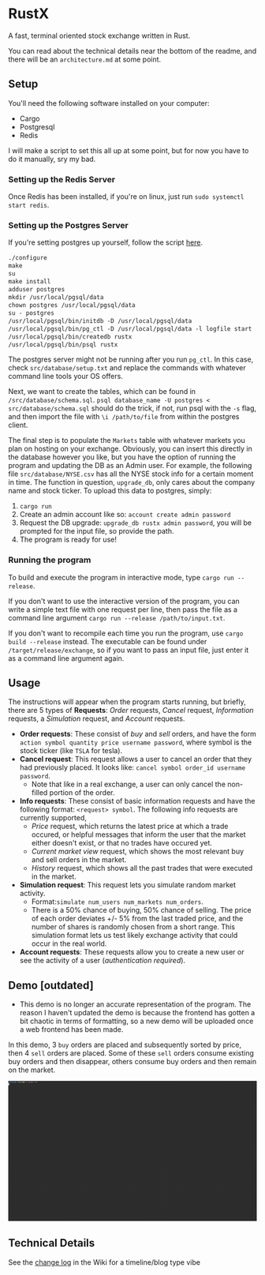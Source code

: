 # RustX
A fast, terminal oriented stock exchange written in Rust.

You can read about the technical details near the bottom of the readme, and there will be an `architecture.md` at some point.

## Setup
You'll need the following software installed on your computer:
- Cargo
- Postgresql
- Redis

I will make a script to set this all up at some point, but for now you have to do it manually, sry my bad.
### Setting up the Redis Server
Once Redis has been installed, if you're on linux, just run `sudo systemctl start redis`. 

### Setting up the Postgres Server
If you're setting postgres up yourself, follow the script [here](https://www.postgresql.org/docs/current/install-short.html).
```
./configure
make
su
make install
adduser postgres
mkdir /usr/local/pgsql/data
chown postgres /usr/local/pgsql/data
su - postgres
/usr/local/pgsql/bin/initdb -D /usr/local/pgsql/data
/usr/local/pgsql/bin/pg_ctl -D /usr/local/pgsql/data -l logfile start
/usr/local/pgsql/bin/createdb rustx
/usr/local/pgsql/bin/psql rustx
```
The postgres server might not be running after you run `pg_ctl`. In this case, check `src/database/setup.txt` and replace the commands with whatever command line tools your OS offers.

Next, we want to create the tables, which can be found in `/src/database/schema.sql`.
`psql database_name -U postgres < src/database/schema.sql` should do the trick, if not, run psql with the `-s` flag, and then import the file with `\i /path/to/file` from within the postgres client.

The final step is to populate the `Markets` table with whatever markets you plan on hosting on your exchange. Obviously, you can insert this directly in the database however you like, but you have the option of running the program and updating the DB as an Admin user. For example, the following file `src/database/NYSE.csv` has all the NYSE stock info for a certain moment in time. The function in question, `upgrade_db`, only cares about the company name and stock ticker.
To upload this data to postgres, simply:
1. `cargo run`
2. Create an admin account like so: `account create admin password`
3. Request the DB upgrade: `upgrade_db rustx admin password`, you will be prompted for the input file, so provide the path.
4. The program is ready for use!

### Running the program
To build and execute the program in interactive mode, type `cargo run --release`.

If you don't want to use the interactive version of the program, you can write a simple text file with one request per line, then pass the file as a command line argument `cargo run --release /path/to/input.txt`.

If you don't want to recompile each time you run the program, use `cargo build --release` instead. The executable can be found under `/target/release/exchange`, so if you want to pass an input file, just enter it as a command line argument again.

## Usage
The instructions will appear when the program starts running, but briefly, there are 5 types of **Requests**: *Order* requests, *Cancel* request, *Information* requests, a *Simulation* request, and *Account* requests.

- **Order requests**: These consist of *buy* and *sell* orders, and have the form `action symbol quantity price username password`, where symbol is the stock ticker (like `TSLA` for tesla).
- **Cancel request**: This request allows a user to cancel an order that they had previously placed. It looks like: `cancel symbol order_id username password`.
  - Note that like in a real exchange, a user can only cancel the non-filled portion of the order.
- **Info requests**: These consist of basic information requests and have the following format: `<request> symbol`. The following info requests are currently supported,
  - *Price* request, which returns the latest price at which a trade occured, or helpful messages that inform the user that the market either doesn't exist, or that no trades have occured yet.
  - *Current market view* request, which shows the most relevant buy and sell orders in the market.
  - *History* request, which shows all the past trades that were executed in the market.
- **Simulation request**: This request lets you simulate random market activity.
  - Format:`simulate num_users num_markets num_orders`.
  - There is a 50% chance of buying, 50% chance of selling. The price of each order deviates +/- 5% from the last traded price, and the number of shares is randomly chosen from a short range. This simulation format lets us test likely exchange activity that could occur in the real world.
- **Account requests**: These requests allow you to create a new user or see the activity of a user (*authentication required*).


## Demo [outdated]
- This demo is no longer an accurate representation of the program. The reason I haven't updated the demo is because the frontend has gotten a bit chaotic in terms of formatting, so a new demo will be uploaded once a web frontend has been made.

In this demo, 3 `buy` orders are placed and subsequently sorted by price, then 4 `sell` orders are placed. Some of these `sell` orders consume existing buy orders and then disappear, others consume buy orders and then remain on the market.

![Demo gif](./media/edit-exchange.gif)


## Technical Details
See the [change log](https://github.com/MellowYarker/RustX/wiki/Change-Log) in the Wiki for a timeline/blog type vibe
